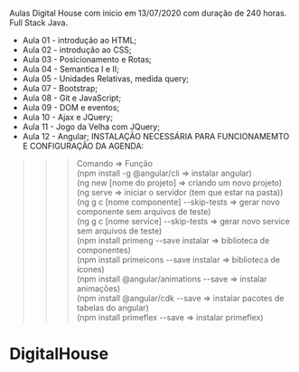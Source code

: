 Aulas Digital House com inicio em 13/07/2020 com duração de 240 horas.
Full Stack Java.

* Aula 01 - introdução ao HTML;
* Aula 02 - introdução ao CSS;
* Aula 03 - Posicionamento e Rotas;
* Aula 04 - Semantica I e II;
* Aula 05 - Unidades Relativas, medida query;
* Aula 07 - Bootstrap;
* Aula 08 - Git e JavaScript;
* Aula 09 - DOM e eventos;
* Aula 10 - Ajax e JQuery;
* Aula 11 - Jogo da Velha com JQuery;
* Aula 12 - Angular;
INSTALAÇÃO NECESSÁRIA PARA FUNCIONAMEMTO E CONFIGURAÇÃO DA AGENDA: 

 >>>Comando                                 =>       Função<br>
(npm install -g @angular/cli             =>       instalar angular)<br>
(ng new [nome do projeto]                =>       criando um novo projeto)<br>
(ng serve                                =>       iniciar o servidor (tem que estar na pasta))<br>
(ng g c [nome componente] --skip-tests   =>       gerar novo componente sem arquivos de teste)<br>
(ng g c [nome service] --skip-tests      =>       gerar novo service sem arquivos de teste)<br>
(npm install primeng --save instalar     =>       biblioteca de componentes)<br>
(npm install primeicons --save instalar  =>       biblioteca de ícones)<br>
(npm install @angular/animations --save  =>       instalar animações)<br>
(npm install @angular/cdk --save         =>       instalar pacotes de tabelas do angular)<br>
(npm install primeflex --save            =>       instalar primeflex)



# DigitalHouse
